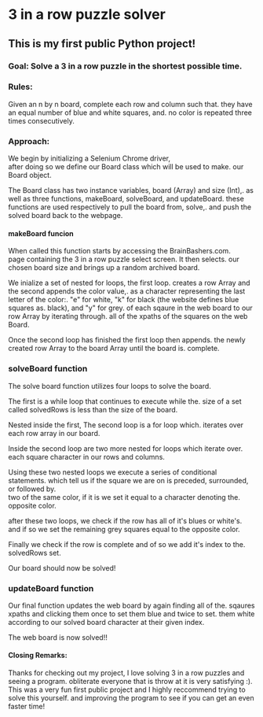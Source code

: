 # 3 in a row puzzle solver
## This is my first public Python project!

### Goal: Solve a 3 in a row puzzle in the shortest possible time.


### Rules: 

Given an n by n board, complete each row and column such that. 
they have an equal number of blue and white squares, and.
no color is repeated three times consecutively.

### Approach:

We begin by initializing a Selenium Chrome driver,  
after doing so we define our Board class which will be used to make. 
our Board object. 

The Board class has two instance variables, board (Array) and size (Int),. 
as well as three functions, makeBoard, solveBoard, and updateBoard. 
these functions are used respectively to pull the board from, solve,. 
and push the solved board back to the webpage.

#### makeBoard funcion

When called this function starts by accessing the BrainBashers.com.  
page containing the 3 in a row puzzle select screen. It then selects. 
our chosen board size and brings up a random archived board.

We inialize a set of nested for loops, the first loop. 
creates a row Array and the second appends the color value,. 
as a character representing the last letter of the color:. 
"e" for white, "k" for black (the website defines blue squares as. 
black), and "y" for grey. 
of each sqaure in the web board to our row Array by iterating through. 
all of the xpaths of the squares on the web Board.  

Once the second loop has finished the first loop then appends. 
the newly created row Array to the board Array until the board is. 
complete. 

### solveBoard function

The solve board function utilizes four loops to solve the board. 

The first is a while loop that continues to execute while the. 
size of a set called solvedRows is less than the size of the board. 

Nested inside the first, The second loop is a for loop which. 
iterates over each row array in our board. 

Inside the second loop are two more nested for loops which iterate over. 
each square character in our rows and columns.   

Using these two nested loops we execute a series of conditional statements. 
which tell us if the square we are on is preceded, surrounded, or followed by.  
two of the same color, if it is we set it equal to a character denoting the. 
opposite color. 

after these two loops, we check if the row has all of it's blues or white's. 
and if so we set the remaining grey squares equal to the opposite color. 

Finally we check if the row is complete and of so we add it's index to the. 
solvedRows set. 

Our board should now be solved!

### updateBoard function

Our final function updates the web board by again finding all of the. 
sqaures xpaths and clicking them once to set them blue and twice to set. 
them white according to our solved board character at their given index.

The web board is now solved!!


#### Closing Remarks:
Thanks for checking out my project, I love solving 3 in a row puzzles and seeing a program. 
obliterate everyone that is throw at it is very satisfying :). 
This was a very fun first public project and I highly reccommend trying to solve this yourself. 
and improving the program to see if you can get an even faster time!






